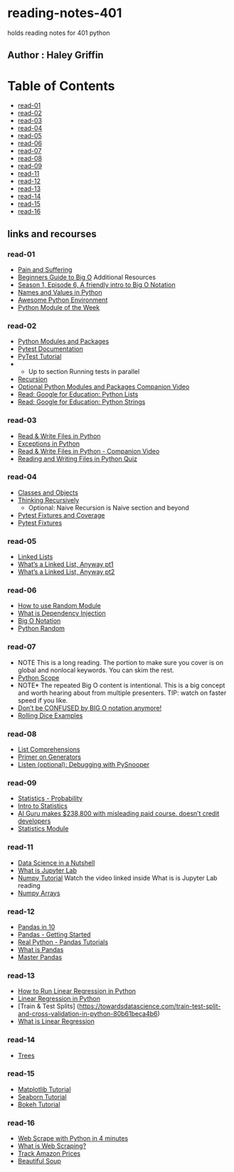 
# reading-notes-401
holds reading notes for 401 python 

## Author : Haley Griffin 

# Table of Contents
- [read-01](https://h-griffin.github.io/reading-notes-401/read-01)
- [read-02](https://h-griffin.github.io/reading-notes-401/read-02)
- [read-03](https://h-griffin.github.io/reading-notes-401/read-03)
- [read-04](https://h-griffin.github.io/reading-notes-401/read-04)
- [read-05](https://h-griffin.github.io/reading-notes-401/read-05)
- [read-06](https://h-griffin.github.io/reading-notes-401/read-06)
- [read-07](https://h-griffin.github.io/reading-notes-401/read-07)
- [read-08](https://h-griffin.github.io/reading-notes-401/read-08)
- [read-09](https://h-griffin.github.io/reading-notes-401/read-09)
- [read-11](https://h-griffin.github.io/reading-notes-401/read-11)
- [read-12](https://h-griffin.github.io/reading-notes-401/read-12)
- [read-13](https://h-griffin.github.io/reading-notes-401/read-13)
- [read-14](https://h-griffin.github.io/reading-notes-401/read-14)
- [read-15](https://h-griffin.github.io/reading-notes-401/read-15)
- [read-16](https://h-griffin.github.io/reading-notes-401/read-16)


## links and recourses 
### read-01
- [Pain and Suffering](https://codefellows.github.io/code-401-python-guide/curriculum/class-01/notes/pain_suffering)
- [Beginners Guide to Big O](https://rob-bell.net/2009/06/a-beginners-guide-to-big-o-notation/)
Additional Resources
- [Season 1, Episode 6, A friendly intro to Big O Notation](https://www.codenewbie.org/basecs/8)
- [Names and Values in Python](https://www.youtube.com/watch?v=_AEJHKGk9ns)
- [Awesome Python Environment](https://towardsdatascience.com/how-to-setup-an-awesome-python-environment-for-data-science-or-anything-else-35d358cc95d5)
- [Python Module of the Week](https://pymotw.com/3/index.html)

### read-02
- [Python Modules and Packages](https://realpython.com/python-modules-packages/)
- [Pytest Documentation](https://docs.pytest.org/en/latest/)
- [PyTest Tutorial](https://www.guru99.com/pytest-tutorial.html) 
- - Up to section Running tests in parallel
- [Recursion](https://www.geeksforgeeks.org/recursion/)
- [Optional Python Modules and Packages Companion Video](https://realpython.com/courses/python-modules-packages/)
- [Read: Google for Education: Python Lists](https://developers.google.com/edu/python/lists)
- [Read: Google for Education: Python Strings](https://developers.google.com/edu/python/strings)

### read-03
- [Read & Write Files in Python](https://realpython.com/read-write-files-python/)
- [Exceptions in Python](https://realpython.com/python-exceptions/)
- [Read & Write Files in Python - Companion Video](https://realpython.com/courses/reading-and-writing-files-python/)
- [Reading and Writing Files in Python Quiz](https://realpython.com/quizzes/read-write-files-python/)

### read-04
- [Classes and Objects](https://www.learnpython.org/en/Classes_and_Objects)
- [Thinking Recursively](https://realpython.com/python-thinking-recursively/)
  - Optional: Naive Recursion is Naive section and beyond
- [Pytest Fixtures and Coverage](https://www.linuxjournal.com/content/python-testing-pytest-fixtures-and-coverage)
- [Pytest Fixtures](https://docs.pytest.org/en/latest/fixture.html)

### read-05
- [Linked Lists](https://codefellows.github.io/common_curriculum/data_structures_and_algorithms/Code_401/class-05/resources/singly_linked_list.html)
- [What’s a Linked List, Anyway pt1](https://medium.com/basecs/whats-a-linked-list-anyway-part-1-d8b7e6508b9d)
- [What’s a Linked List, Anyway pt2](https://medium.com/basecs/whats-a-linked-list-anyway-part-2-131d96f71996)

### read-06
- [How to use Random Module](https://www.pythonforbeginners.com/random/how-to-use-the-random-module-in-python)
- [What is Dependency Injection](https://www.freecodecamp.org/news/a-quick-intro-to-dependency-injection-what-it-is-and-when-to-use-it-7578c84fa88f/)
- [Big O Notation](https://www.youtube.com/watch?v=v4cd1O4zkGw)
- [Python Random](https://docs.python.org/3/library/random.html)

### read-07
- NOTE This is a long reading. The portion to make sure you cover is on global and nonlocal keywords. You can skim the rest.
- [Python Scope](https://realpython.com/python-scope-legb-rule/)
- NOTE* The repeated Big O content is intentional. This is a big concept and worth hearing about from multiple presenters. TIP: watch on faster speed if you like.
- [Don’t be CONFUSED by BIG O notation anymore!](https://www.youtube.com/watch?v=5Uqawfl0VHQ)
- [Rolling Dice Examples](https://artofproblemsolving.com/wiki/index.php/Basic_Programming_With_Python#Program_Example_1_3)

### read-08
- [List Comprehensions](https://www.pythonforbeginners.com/basics/list-comprehensions-in-python)
- [Primer on Generators](https://realpython.com/primer-on-python-decorators/)
- [Listen (optional): Debugging with PySnooper](https://www.pythonpodcast.com/pysnooper-python-debugging-episode-241/)

### read-09
- [Statistics - Probability](https://www.dataquest.io/blog/basic-statistics-in-python-probability/)
- [Intro to Statistics](https://www.youtube.com/watch?v=MdHtK7CWpCQ)
- [AI Guru makes $238,800 with misleading paid course. doesn’t credit developers](https://www.youtube.com/watch?v=7jmBE4yPrOs)
- [Statistics Module](https://docs.python.org/3/library/statistics.html)

### read-11
- [Data Science in a Nutshell](https://headstrait.com/data-science-in-a-nutshell/)
- [What is Jupyter Lab](https://jupyterlab.readthedocs.io/en/stable/getting_started/overview.html)
- [Numpy Tutorial](https://www.dataquest.io/blog/numpy-tutorial-python/)
Watch the video linked inside What is is Jupyter Lab reading
- [Numpy Arrays](https://www.tutorialspoint.com/numpy/index.htm)

### read-12
- [Pandas in 10](https://pandas.pydata.org/pandas-docs/stable/getting_started/10min.html)
- [Pandas - Getting Started](https://pandas.pydata.org/pandas-docs/stable/getting_started/intro_tutorials/index.html)
- [Real Python - Pandas Tutorials](https://realpython.com/learning-paths/pandas-data-science/)
- [What is Pandas](https://www.youtube.com/watch?v=dcqPhpY7tWk&t=391s)
- [Master Pandas](https://towardsdatascience.com/be-a-more-efficient-data-scientist-today-master-pandas-with-this-guide-ea362d27386)

### read-13
- [How to Run Linear Regression in Python](http://bigdata-madesimple.com/how-to-run-linear-regression-in-python-scikit-learn/)
- [Linear Regression in Python](https://realpython.com/linear-regression-in-python/)
- [Train & Test Splits] (https://towardsdatascience.com/train-test-split-and-cross-validation-in-python-80b61beca4b6)
- [What is Linear Regression](https://www.statisticssolutions.com/what-is-linear-regression/)

### read-14
- [Trees](https://codefellows.github.io/common_curriculum/data_structures_and_algorithms/Code_401/class-15/resources/Trees.html)

### read-15
- [Matplotlib Tutorial](https://www.labri.fr/perso/nrougier/teaching/matplotlib/)
- [Seaborn Tutorial](https://seaborn.pydata.org/tutorial.html)
- [Bokeh Tutorial](https://mybinder.org/v2/gh/bokeh/bokeh-notebooks/master?filepath=tutorial%2F00%20-%20Introduction%20and%20Setup.ipynb)

### read-16
- [Web Scrape with Python in 4 minutes](https://towardsdatascience.com/how-to-web-scrape-with-python-in-4-minutes-bc49186a8460)
- [What is Web Scraping?](https://en.wikipedia.org/wiki/Web_scraping)
- [Track Amazon Prices](https://www.youtube.com/watch?v=Bg9r_yLk7VY)
- [Beautiful Soup](https://www.crummy.com/software/BeautifulSoup/)